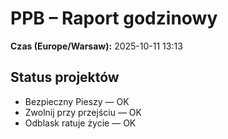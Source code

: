 # PPB – Raport godzinowy
**Czas (Europe/Warsaw):** 2025-10-11 13:13

## Status projektów
- Bezpieczny Pieszy — OK
- Zwolnij przy przejściu — OK
- Odblask ratuje życie — OK

